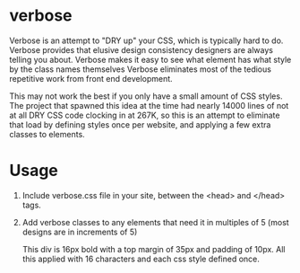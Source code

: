 verbose
=======
Verbose is an attempt to "DRY up" your CSS, which is typically hard to do.
Verbose provides that elusive design consistency designers are always telling you about.
Verbose makes it easy to see what element has what style by the class names themselves
Verbose eliminates most of the tedious repetitive work from front end development.

This may not work the best if you only have a small amount of CSS styles. The project that spawned this idea at the time had nearly 14000 lines of not at all DRY CSS code clocking in at 267K, so this is an attempt to eliminate that load by defining styles once per website, and applying a few extra classes to elements.

# Usage
1. Include verbose.css file in your site, between the &lt;head&gt; and &lt;/head&gt; tags.

    <head>
      <link rel="text/stylesheet" href="path/to/verbose.css" />
    </head>

2. Add verbose classes to any elements that need it in multiples of 5 (most designs are in increments of 5)
    
    <div class="t16 fwb mt35 p10">
      This div is 16px bold with a top margin of 35px and padding of 10px. All this applied with 16 characters and each css style defined once.
    </div>